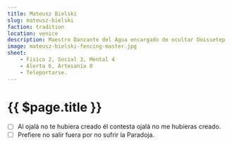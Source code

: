 ```yaml
---
title: Mateusz Bielski
slug: mateusz-bielski
faction: tradition
location: venice
description: Maestro Danzante del Agua encargado de ocultar Doissetep 
image: mateusz-bielski-fencing-master.jpg
sheet:
    - Fisico 2, Social 3, Mental 4
    - Alerta 6, Artesanía 8
    - Teleportarse.
---
```


# {{ $page.title }}

<Character slug="$page.frontmatter.slug" />

- [ ] Al ojalá no te hubiera creado él contesta ojalá no me hubieras creado.
- [ ] Prefiere no salir fuera por no sufrir la Paradoja.
